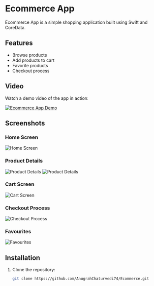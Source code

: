# Ecommerce App

Ecommerce App is a simple shopping application built using Swift and CoreData.

## Features

- Browse products
- Add products to cart
- Favorite products
- Checkout process

## Video

Watch a demo video of the app in action:

[![Ecommerce App Demo](./Ecommerce/Resources/Screenshots/00.png)](./Ecommerce/Resources/screen.mov)

## Screenshots

### Home Screen
![Home Screen](./Ecommerce/Resources/Screenshots/00.png)

### Product Details
![Product Details](./Ecommerce/Resources/Screenshots/01.png)
![Product Details](./Ecommerce/Resources/Screenshots/02.png)

### Cart Screen
![Cart Screen](./Ecommerce/Resources/Screenshots/03.png)

### Checkout Process
![Checkout Process](./Ecommerce/Resources/Screenshots/04.png)

### Favourites
![Favourites](./Ecommerce/Resources/Screenshots/05.png)

## Installation

1. Clone the repository:
   ```bash
   git clone https://github.com/AnugrahChaturvedi74/Ecommerce.git
